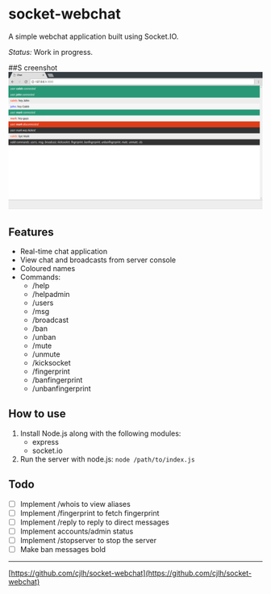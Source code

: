 # socket-webchat

A simple webchat application built using Socket.IO.

*Status:* Work in progress.

##S creenshot
![Screenshot](./screenshots/chat.png "Screenshot")

## Features
* Real-time chat application
* View chat and broadcasts from server console
* Coloured names
* Commands:
	* /help
	* /helpadmin
	* /users
	* /msg
	* /broadcast
	* /ban
	* /unban
	* /mute
	* /unmute
	* /kicksocket
	* /fingerprint
	* /banfingerprint
	* /unbanfingerprint

## How to use
1. Install Node.js along with the following modules:
	* express
	* socket.io
2. Run the server with node.js:
	`node /path/to/index.js`

## Todo
- [ ] Implement /whois to view aliases
- [ ] Implement /fingerprint to fetch fingerprint
- [ ] Implement /reply to reply to direct messages
- [ ] Implement accounts/admin status
- [ ] Implement /stopserver to stop the server
- [ ] Make ban messages bold

***

[https://github.com/cjlh/socket-webchat](https://github.com/cjlh/socket-webchat)